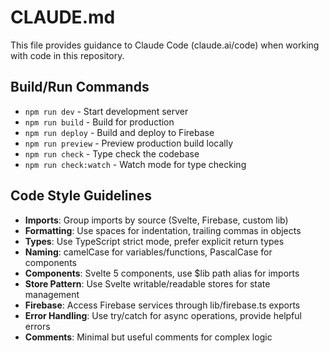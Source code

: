# CLAUDE.md

This file provides guidance to Claude Code (claude.ai/code) when working with code in this repository.

## Build/Run Commands
- `npm run dev` - Start development server
- `npm run build` - Build for production
- `npm run deploy` - Build and deploy to Firebase
- `npm run preview` - Preview production build locally
- `npm run check` - Type check the codebase
- `npm run check:watch` - Watch mode for type checking

## Code Style Guidelines
- **Imports**: Group imports by source (Svelte, Firebase, custom lib)
- **Formatting**: Use spaces for indentation, trailing commas in objects
- **Types**: Use TypeScript strict mode, prefer explicit return types
- **Naming**: camelCase for variables/functions, PascalCase for components
- **Components**: Svelte 5 components, use $lib path alias for imports
- **Store Pattern**: Use Svelte writable/readable stores for state management
- **Firebase**: Access Firebase services through lib/firebase.ts exports
- **Error Handling**: Use try/catch for async operations, provide helpful errors
- **Comments**: Minimal but useful comments for complex logic